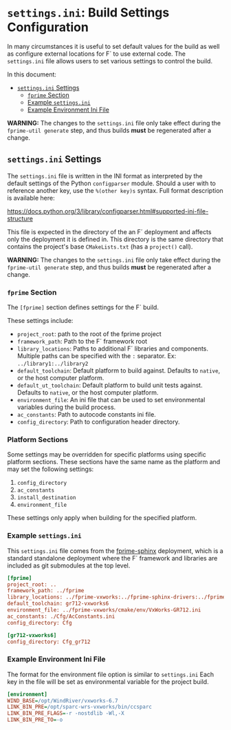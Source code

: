 # `settings.ini`: Build Settings Configuration

In many circumstances it is useful to set default values for the build as well as configure external
locations for F´ to use external code. The `settings.ini` file allows users to set various settings
to control the build.

In this document:
- [`settings.ini` Settings](#settingsini-settings)
    - [`fprime` Section](#fprime-section)
    - [Example `settings.ini`](#example-settingsini)
    - [Example Environment Ini File](#example-environment-ini-file)

**WARNING:** The changes to the `settings.ini` file only take effect during the `fprime-util
generate` step, and thus builds **must** be regenerated after a change.

## `settings.ini` Settings

The `settings.ini` file is written in the INI format as interpreted by the default settings of the
Python `configparser` module. Should a user with to reference another key, use the `%(other key)s`
syntax. Full format description is available here:

https://docs.python.org/3/library/configparser.html#supported-ini-file-structure

This file is expected in the directory of the an F´ deployment and affects only the deployment it is
defined in. This directory is the same directory that contains the project's base `CMakeLists.txt`
(has a `project()` call).

**WARNING:** The changes to the `settings.ini` file only take effect during the `fprime-util
generate` step, and thus builds **must** be regenerated after a change.

### `fprime` Section

The `[fprime]` section defines settings for the F´ build.

These settings include:

- `project_root`: path to the root of the fprime project
- `framework_path`: Path to the F´ framework root
- `library_locations`: Paths to additional F´ libraries and components. Multiple paths can be
  specified with the `:` separator. Ex: `../library1:../library2`
- `default_toolchain`: Default platform to build against. Defaults to `native`, or the host
  computer platform.
- `default_ut_toolchain`: Default platform to build unit tests against. Defaults to `native`, or the host
  computer platform.
- `environment_file`: An ini file that can be used to set environmental variables during the build
  process.
- `ac_constants`: Path to autocode constants ini file.
- `config_directory`: Path to configuration header directory.

### Platform Sections

Some settings may be overridden for specific platforms using specific platform sections. These sections
have the same name as the platform and may set the following settings:

1. `config_directory`
2. `ac_constants`
3. `install_destination`
4. `environment_file`

These settings only apply when building for the specified platform.

### Example `settings.ini`

This `settings.ini` file comes from the [fprime-sphinx](https://github.com/fprime-community/fprime-sphinx)
deployment, which is a standard standalone deployment where the F´ framework and libraries are included
as git submodules at the top level.

```ini
[fprime]
project_root: ..
framework_path: ../fprime
library_locations: ../fprime-vxworks:../fprime-sphinx-drivers:../fprime-jplffs
default_toolchain: gr712-vxworks6
environment_file: ../fprime-vxworks/cmake/env/VxWorks-GR712.ini
ac_constants: ./Cfg/AcConstants.ini
config_directory: Cfg

[gr712-vxworks6]
config_directory: Cfg_gr712
```

### Example Environment Ini File

The format for the environment file option is similar to `settings.ini`
Each key in the file will be set as environmental variable for the project build.

```ini
[environment]
WIND_BASE=/opt/WindRiver/vxworks-6.7
LINK_BIN_PRE=/opt/sparc-wrs-vxworks/bin/ccsparc
LINK_BIN_PRE_FLAGS=-r -nostdlib -Wl,-X
LINK_BIN_PRE_TO=-o
```
